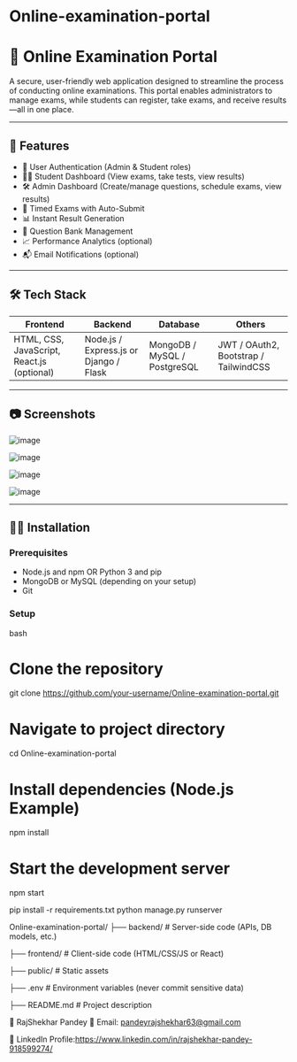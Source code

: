 # Online-examination-portal
# 📝 Online Examination Portal

A secure, user-friendly web application designed to streamline the process of conducting online examinations. This portal enables administrators to manage exams, while students can register, take exams, and receive results—all in one place.

---

## 🚀 Features

- 🔐 User Authentication (Admin & Student roles)
- 🧑‍🎓 Student Dashboard (View exams, take tests, view results)
- 🛠️ Admin Dashboard (Create/manage questions, schedule exams, view results)
- 🧪 Timed Exams with Auto-Submit
- 📊 Instant Result Generation
- 📁 Question Bank Management
- 📈 Performance Analytics (optional)
- 📬 Email Notifications (optional)

---

## 🛠️ Tech Stack

| Frontend | Backend | Database | Others |
|----------|---------|----------|--------|
| HTML, CSS, JavaScript, React.js (optional) | Node.js / Express.js or Django / Flask | MongoDB / MySQL / PostgreSQL | JWT / OAuth2, Bootstrap / TailwindCSS |

---

## 📷 Screenshots

![image](https://github.com/user-attachments/assets/087182a1-c9ff-4e31-aafa-46696eb059fa)

![image](https://github.com/user-attachments/assets/4db372b0-f79a-417f-a305-ca9871b35cc7)

![image](https://github.com/user-attachments/assets/0ead5a51-693a-4856-b1be-29ab52883d82)

![image](https://github.com/user-attachments/assets/85528c0d-e22d-4be0-b4d0-50b711030369)





---

## 🧑‍💻 Installation

### Prerequisites

- Node.js and npm OR Python 3 and pip
- MongoDB or MySQL (depending on your setup)
- Git

### Setup

bash

# Clone the repository
git clone https://github.com/your-username/Online-examination-portal.git

# Navigate to project directory
cd Online-examination-portal

# Install dependencies (Node.js Example)
npm install

# Start the development server
npm start

pip install -r requirements.txt
python manage.py runserver

Online-examination-portal/
├── backend/              # Server-side code (APIs, DB models, etc.)

├── frontend/             # Client-side code (HTML/CSS/JS or React)

├── public/               # Static assets

├── .env                  # Environment variables (never commit sensitive data)

├── README.md             # Project description

👤 RajShekhar Pandey
📧 Email: pandeyrajshekhar63@gmail.com

🔗 LinkedIn Profile:https://www.linkedin.com/in/rajshekhar-pandey-918599274/
